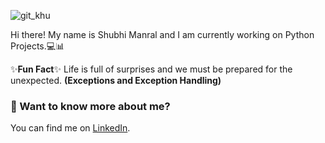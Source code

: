 ![git_khu](https://user-images.githubusercontent.com/64209503/92444824-0dc9a880-f1d1-11ea-9ca9-bd3c2047bdf3.png)

Hi there! My name is Shubhi Manral and I am currently working on Python Projects.💻📊

✨**Fun Fact**✨ Life is full of surprises and we must be prepared for the unexpected. **(Exceptions and Exception Handling)**

### 💬 Want to know more about me?
You can find me on [LinkedIn](https://www.linkedin.com/in/shubhi-manral).



